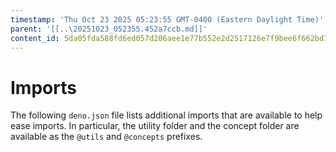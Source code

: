 ```yaml
---
timestamp: 'Thu Oct 23 2025 05:23:55 GMT-0400 (Eastern Daylight Time)'
parent: '[[..\20251023_052355.452a7ccb.md]]'
content_id: 5da05fda588fd6ed057d206aee1e77b552e2d2517126e7f9bee6f662bd7c0afe
---
```


# Imports

The following `deno.json` file lists additional imports that are available to help ease imports. In particular, the utility folder and the concept folder are available as the `@utils` and `@concepts` prefixes.
